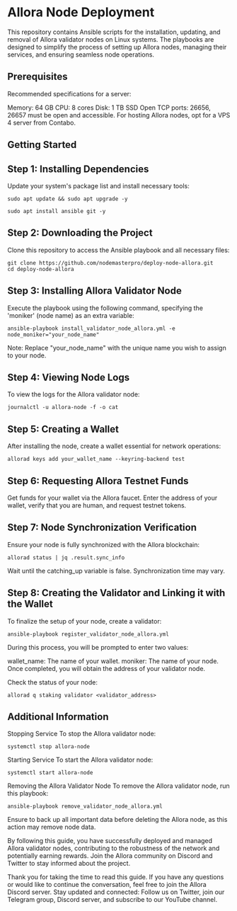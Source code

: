 # Allora Node Deployment
This repository contains Ansible scripts for the installation, updating, and removal of Allora validator nodes on Linux systems. The playbooks are designed to simplify the process of setting up Allora nodes, managing their services, and ensuring seamless node operations.

## Prerequisites
Recommended specifications for a server:

Memory: 64 GB
CPU: 8 cores
Disk: 1 TB SSD
Open TCP ports: 26656, 26657 must be open and accessible.
For hosting Allora nodes, opt for a VPS 4 server from Contabo.

## Getting Started
## Step 1: Installing Dependencies
Update your system's package list and install necessary tools:


```
sudo apt update && sudo apt upgrade -y
```
```
sudo apt install ansible git -y
```
## Step 2: Downloading the Project
Clone this repository to access the Ansible playbook and all necessary files:


```
git clone https://github.com/nodemasterpro/deploy-node-allora.git
cd deploy-node-allora
```

## Step 3: Installing Allora Validator Node
Execute the playbook using the following command, specifying the 'moniker' (node name) as an extra variable:

```
ansible-playbook install_validator_node_allora.yml -e node_moniker="your_node_name"
```
Note: Replace "your_node_name" with the unique name you wish to assign to your node.

## Step 4: Viewing Node Logs
To view the logs for the Allora validator node:

```
journalctl -u allora-node -f -o cat
```

## Step 5: Creating a Wallet
After installing the node, create a wallet essential for network operations:

```
allorad keys add your_wallet_name --keyring-backend test
```

## Step 6: Requesting Allora Testnet Funds
Get funds for your wallet via the Allora faucet. Enter the address of your wallet, verify that you are human, and request testnet tokens.

## Step 7: Node Synchronization Verification
Ensure your node is fully synchronized with the Allora blockchain:

```
allorad status | jq .result.sync_info
```
Wait until the catching_up variable is false. Synchronization time may vary.

## Step 8: Creating the Validator and Linking it with the Wallet
To finalize the setup of your node, create a validator:

```
ansible-playbook register_validator_node_allora.yml
```
During this process, you will be prompted to enter two values:

wallet_name: The name of your wallet.
moniker: The name of your node.
Once completed, you will obtain the address of your validator node.

Check the status of your node:

```
allorad q staking validator <validator_address>
```
## Additional Information
Stopping Service
To stop the Allora validator node:

```
systemctl stop allora-node
```
Starting Service
To start the Allora validator node:

```
systemctl start allora-node
```
Removing the Allora Validator Node
To remove the Allora validator node, run this playbook:

```
ansible-playbook remove_validator_node_allora.yml
```
Ensure to back up all important data before deleting the Allora node, as this action may remove node data.

By following this guide, you have successfully deployed and managed Allora validator nodes, contributing to the robustness of the network and potentially earning rewards. Join the Allora community on Discord and Twitter to stay informed about the project.

Thank you for taking the time to read this guide. If you have any questions or would like to continue the conversation, feel free to join the Allora Discord server. Stay updated and connected: Follow us on Twitter, join our Telegram group, Discord server, and subscribe to our YouTube channel.






